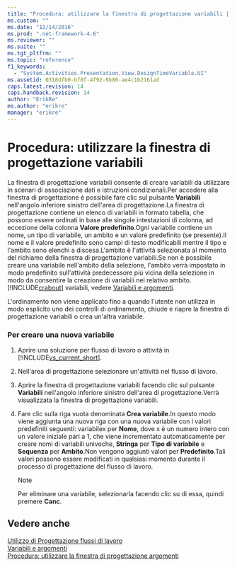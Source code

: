 ```yaml
---
title: "Procedura: utilizzare la finestra di progettazione variabili | Microsoft Docs"
ms.custom: ""
ms.date: "12/14/2016"
ms.prod: ".net-framework-4.6"
ms.reviewer: ""
ms.suite: ""
ms.tgt_pltfrm: ""
ms.topic: "reference"
f1_keywords: 
  - "System.Activities.Presentation.View.DesignTimeVariable.UI"
ms.assetid: 0318dfb0-bf8f-4f92-9b86-ae4c1b2161ad
caps.latest.revision: 14
caps.handback.revision: 14
author: "ErikRe"
ms.author: "erikre"
manager: "erikre"
---
```

# Procedura: utilizzare la finestra di progettazione variabili
La finestra di progettazione variabili consente di creare variabili da utilizzare in scenari di associazione dati e istruzioni condizionali.Per accedere alla finestra di progettazione è possibile fare clic sul pulsante **Variabili** nell'angolo inferiore sinistro dell'area di progettazione.La finestra di progettazione contiene un elenco di variabili in formato tabella, che possono essere ordinati in base alle singole intestazioni di colonna, ad eccezione della colonna **Valore predefinito**.Ogni variabile contiene un nome, un tipo di variabile, un ambito e un valore predefinito \(se presente\).Il nome e il valore predefinito sono campi di testo modificabili mentre il tipo e l'ambito sono elenchi a discesa.L'ambito è l'attività selezionata al momento del richiamo della finestra di progettazione variabili.Se non è possibile creare una variabile nell'ambito della selezione, l'ambito verrà impostato in modo predefinito sull'attività predecessore più vicina della selezione in modo da consentire la creazione di variabili nel relativo ambito.[!INCLUDE[crabout](../test/includes/crabout_md.md)] variabili, vedere [Variabili e argomenti](../Topic/Variables%20and%20Arguments.md).  
  
 L'ordinamento non viene applicato fino a quando l'utente non utilizza in modo esplicito uno dei controlli di ordinamento, chiude e riapre la finestra di progettazione variabili o crea un'altra variabile.  
  
### Per creare una nuova variabile  
  
1.  Aprire una soluzione per flusso di lavoro o attività in [!INCLUDE[vs_current_short](../code-quality/includes/vs_current_short_md.md)].  
  
2.  Nell'area di progettazione selezionare un'attività nel flusso di lavoro.  
  
3.  Aprire la finestra di progettazione variabili facendo clic sul pulsante **Variabili** nell'angolo inferiore sinistro dell'area di progettazione.Verrà visualizzata la finestra di progettazione variabili.  
  
4.  Fare clic sulla riga vuota denominata **Crea variabile**.In questo modo viene aggiunta una nuova riga con una nuova variabile con i valori predefiniti seguenti: variabilex per **Nome**, dove x è un numero intero con un valore iniziale pari a 1, che viene incrementato automaticamente per creare nomi di variabili univoche, **Stringa** per **Tipo di variabile** e **Sequenza** per **Ambito**.Non vengono aggiunti valori per **Predefinito**.Tali valori possono essere modificati in qualsiasi momento durante il processo di progettazione del flusso di lavoro.  
  
    > [!NOTE]
    >  Per eliminare una variabile, selezionarla facendo clic su di essa, quindi premere **Canc**.  
  
## Vedere anche  
 [Utilizzo di Progettazione flussi di lavoro](../workflow-designer/using-the-workflow-designer.md)   
 [Variabili e argomenti](../Topic/Variables%20and%20Arguments.md)   
 [Procedura: utilizzare la finestra di progettazione argomenti](../workflow-designer/how-to-use-the-argument-designer.md)
